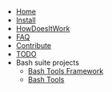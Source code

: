 <!-- docs/_sidebar.md -->

- [Home](/)
- [Install](/docs/Install.md)
- [HowDoesItWork](/docs/HowDoesItWork.md)
- [FAQ](/docs/FAQ.md)
- [Contribute](/docs/Contribute.md)
- [TODO](/docs/TODO.md)
- Bash suite projects
  - [Bash Tools Framework](https://fchastanet.github.io/bash-tools-framework/)
  - [Bash Tools](https://fchastanet.github.io/bash-tools/)
